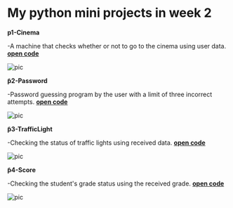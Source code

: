 # My python mini projects in week 2

**p1-Cinema**

-A machine that checks whether or not to go to the cinema using user data.
**[open code](p1-Cinema.py)**

![pic](https://i.postimg.cc/25ng8LR7/p1.png)

**َp2-Password**

-Password guessing program by the user with a limit of three incorrect attempts.
**[open code](p2-Password.py)**

![pic](https://i.postimg.cc/zBHcyLgf/p2.png)


**َp3-TrafficLight**

-Checking the status of traffic lights using received data.
**[open code](p3-TrafficLight.py)**

![pic](https://i.postimg.cc/KcDnnPyg/p3.png)


**َp4-Score**

-Checking the student's grade status using the received grade.
**[open code](p4-score.py)**

![pic](https://i.postimg.cc/Qt9jjkkY/p4.png)

